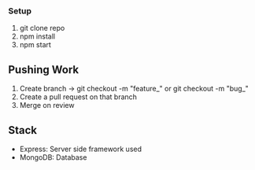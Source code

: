 ### Setup 
1. git clone repo 
2. npm install
3. npm start 

## Pushing Work 
1. Create branch -> git checkout -m "feature_<name>" or git checkout -m "bug_<name>"
2. Create a pull request on that branch 
3. Merge on review 

## Stack 
- Express: Server side framework used 
- MongoDB: Database 